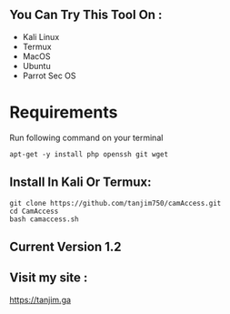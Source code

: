 

## You Can Try This Tool On :
<ul>
  <li>Kali Linux</li>
  <li>Termux</li>
  <li>MacOS</li>
  <li>Ubuntu</li>
  <li>Parrot Sec OS</li>
</ul>

# Requirements
<p>Run following command on your terminal</p>

```
apt-get -y install php openssh git wget
```

## Install In Kali Or Termux:

```
git clone https://github.com/tanjim750/camAccess.git
cd CamAccess
bash camaccess.sh
```

## Current Version 1.2

## Visit my site : 
https://tanjim.ga



